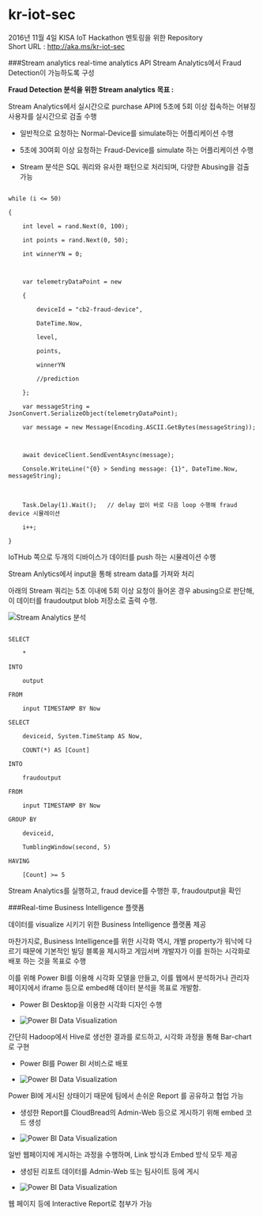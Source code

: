 # kr-iot-sec
2016년 11월 4일 KISA IoT Hackathon 멘토링을 위한 Repository  
Short URL : http://aka.ms/kr-iot-sec  


###Stream analytics real-time analytics API
Stream Analytics에서 Fraud Detection이 가능하도록 구성  

**Fraud Detection 분석을 위한 Stream analytics 목표 :**  

Stream Analytics에서 실시간으로 purchase API에 5초에 5회 이상 접속하는 어뷰징 사용자를 실시간으로 검출 수행  

- 일반적으로 요청하는 Normal-Device를 simulate하는 어플리케이션 수행

- 5초에 30여회 이상 요청하는 Fraud-Device를 simulate 하는 어플리케이션 수행

- Stream 분석은 SQL 쿼리와 유사한 패턴으로 처리되며, 다양한 Abusing을 검출 가능



```

while (i <= 50)

{

    int level = rand.Next(0, 100);

    int points = rand.Next(0, 50);

    int winnerYN = 0;



    var telemetryDataPoint = new

    {

        deviceId = "cb2-fraud-device",

        DateTime.Now,

        level,

        points,

        winnerYN

        //prediction

    };

    var messageString = JsonConvert.SerializeObject(telemetryDataPoint);

    var message = new Message(Encoding.ASCII.GetBytes(messageString));



    await deviceClient.SendEventAsync(message);

    Console.WriteLine("{0} > Sending message: {1}", DateTime.Now, messageString);



    Task.Delay(1).Wait();	// delay 없이 바로 다음 loop 수행해 fraud device 시뮬레이션

    i++;

}

```

IoTHub 쪽으로 두개의 디바이스가 데이터를 push 하는 시뮬레이션 수행  



Stream Anlytics에서 input을 통해 stream data를 가져와 처리  

아래의 Stream 쿼리는 5초 이내에 5회 이상 요청이 들어온 경우 abusing으로 판단해, 이 데이터를 fraudoutput blob 저장소로 출력 수행.  



![Stream Analytics 분석](images/24-1.png)



```

SELECT

    *

INTO

    output

FROM

    input TIMESTAMP BY Now

SELECT

    deviceid, System.TimeStamp AS Now,

    COUNT(*) AS [Count]

INTO

    fraudoutput

FROM

    input TIMESTAMP BY Now

GROUP BY

    deviceid, 

    TumblingWindow(second, 5)

HAVING

    [Count] >= 5

```



Stream Analytics를 실행하고, fraud device를 수행한 후, fraudoutput을 확인  




###Real-time Business Intelligence 플랫폼

데이터를 visualize 시키기 위한 Business Intelligence 플랫폼 제공  


마찬가지로, Business Intelligence를 위한 시각화 역시, 개별 property가 워낙에 다르기 때문에 기본적인 빌딩 블록을 제시하고 게임서버 개발자가 이를 원하는 시각화로 배포 하는 것을 목표로 수행  


이를 위해 Power BI를 이용해 시각화 모델을 만들고, 이를 웹에서 분석하거나 관리자 페이지에서 iframe 등으로 embed해 데이터 분석을 목표로 개발함.



- Power BI Desktop을 이용한 시각화 디자인 수행



- ![Power BI Data Visualization](images/27-1.png)  

간단히 Hadoop에서 Hive로 생선한 결과를 로드하고, 시각화 과정을 통해 Bar-chart로 구현



- Power BI를 Power BI 서비스로 배포



- ![Power BI Data Visualization](images/27-2.png)  

Power BI에 게시된 상태이기 때문에 팀에서 손쉬운 Report 를 공유하고 협업 가능



- 생성한 Report를 CloudBread의 Admin-Web 등으로 게시하기 위해 embed 코드 생성



- ![Power BI Data Visualization](images/27-3.png)  

일반 웹페이지에 게시하는 과정을 수행하며, Link 방식과 Embed 방식 모두 제공



- 생성된 리포트 데이터를 Admin-Web 또는 팀사이트 등에 게시



- ![Power BI Data Visualization](images/27-4.png)  

웹 페이지 등에 Interactive Report로 첨부가 가능
